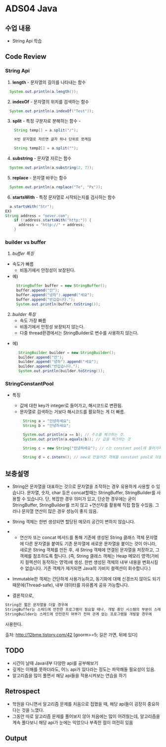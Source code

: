 # ADS04 Java 

## 수업 내용
- String Api 학습

## Code Review

### String Api

1. __length__ - 문자열의 길이를 나타내는 함수

```Java
  System.out.println(a.length());

```

2. __indexOf__ - 문자열의 위치를 검색하는 함수

```Java
  System.out.println(a.indexOf("Test"));
```

3. __split__ - 특정 구분자로 분해하는 함수 -

```Java
    String temp[] = a.split("/");

    ※빈 문자열로 자르면 글자 하나 단위로 쪼깨짐

    String temp2[] = a.split("");
```
4. __substring__ - 문자열 자르는 함수

```Java
  System.out.println(a.substring(2, 7));
```

5. __replace__ - 문자열 바꾸는 함수

```Java
  System.out.println(a.replace("Te", "Px"));
```
6. __startsWith__ - 특정 문자열로 시작되는지를 검사하는 함수

```Java
  a.startsWith("Str");
EX)
String address = "never.com";
    if (!address.startsWith("http:")) {
      address = "http://" + address;
    }
```

### builder vs buffer

1. _buffer 특징_                          
  - 속도가 빠름
	- 비동기에서 안정성이 보장된다.
  - 예)
   ``` Java
		StringBuffer buffer = new StringBuffer();
		buffer.append("안");
		buffer.append("녕하").append("세요");
		buffer.append("반갑습니다.");
		System.out.println(buffer.toString());
  ```

2. _builder 특징_
	- 속도 가장 빠름
	- 비동기에서 안정성 보장되지 않는다.
	- 다중 thread환경에서는 StringBuilder로 변수를 사용하지 않는다.
  - 예)
  ```Java
		StringBuilder builder = new StringBuilder();
		builder.append("안");
		builder.append("녕하").append("세요");
		builder.append("반갑습니다.");
		System.out.println(builder.toString());
  ```
### StringConstantPool

- 특징  

  - 값에 대한 key가 integer로 들어가고, 해시코드로 변환됨.
  - 문자열로 검색하는 거보다 해시코드를 활요하는 게 더 빠름.

```Java
		String a = "안녕하세요";
		String b = "안녕하세요";

		System.out.println(a == b); // 주소를 체크하는 것.
		System.out.println(a.equals(b)); // 값을 체크하는 것

		String c = new String("안녕하세요"); // c는 constant pool에 들어가지 않아서 위와 다름.

		String d = c.intern(); // new로 만들어진 객체를 constant pool로 이동시킨다.
```

## 보충설명

- String은 문자열을 대표하는 것으로 문자열을 조작하는 경우 유용하게 사용할 수 있습니다. 문자열, 숫자, char 등은 concat할때는 StringBuffer, StringBuilder를 사용할 수 있습니다. 단, 복잡한 경우 의미가 있고, 단순한 경우에는 굳이 StringBuffer, StringBuilder를 쓰지 않고 +연산자를 활용해 직접 합칠 수있음. 그러나 문자열 연산이 많은 경우 성능이 좋지 않음.

- String 객체는 한번 생성되면 할당된 메모리 공간이 변하지 않습니다. 

- + 연산자 또는 concat 메서드를 통해 기존에 생성된 String 클래스 객체 문자열에 다른 문자열을 붙여도 기존 문자열에 새로운 문자열을 붙이는 것이 아니라, 새로운 String 객체를 만든 후, 새 String 객체에 연결된 문자열을 저장하고, 그 객체를 참조하도록 합니다. (즉, String 클래스 객체는 Heap 메모리 영역(가비지 컬렉션이 동작하는 영역)에 생성. 한번 생성된 객체의 내부 내용을 변화시킬 수 없습니다. 기존 객체가 제거되면 Java의 가비지 컬렉션이 회수합니다.)

- Immutable한 객체는 간단하게 사용가능하고, 동기화에 대해 신경쓰지 않아도 되기때문에(Thread-safe),  내부 데이터를 자유롭게 공유 가능합니다.

- 결론적으로,

```Java
String은 짧은 문자열을 더할 경우에
StringBuffer는 스레드에 안전한 프로그램이 필요할 때나, 개발 중인 시스템의 부분이 스레드에 안전한지 모를 경우에
StringBuilder는 스레드에 안전한지 여부가 전혀 관계 없는 프로그램을 개발할 경우에
```
사용한다.

출처: http://12bme.tistory.com/42 [goorm>=5; 길은 가면, 뒤에 있다]

## TODO

- 시간이 날때 Java내부 다양한 api를 공부해보기
- 깊게는 이해를 못하더라도, 어느 api가 있다라는 정도는 파악해둘 필요성이 있음.
- 알고리즘을 많이 풀면서 해당 api들을 적용시켜보는 연습을 하기

## Retrospect

- 학원을 다니면서 알고리즘 문제를 처음으로 접했을 때, 해당 api들이 굉장히 중요하다는 것을 느꼈다.
- 그동안 따로 알고리즘 문제를 풀어보지 않아 처음에는 많이 어려웠는데, 알고리즘을 계속 풀다보니 해당 api가 눈에는 익었으나 부족한 점이 여전히 있음


## Output







